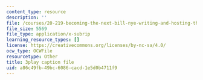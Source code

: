 ```yaml
---
content_type: resource
description: ''
file: /courses/20-219-becoming-the-next-bill-nye-writing-and-hosting-the-educational-show-january-iap-2015/a86c49fb49bc6086cacd1e5d0b4711f9_csmoWTVA1GU.srt
file_size: 5569
file_type: application/x-subrip
learning_resource_types: []
license: https://creativecommons.org/licenses/by-nc-sa/4.0/
ocw_type: OCWFile
resourcetype: Other
title: 3play caption file
uid: a86c49fb-49bc-6086-cacd-1e5d0b4711f9
---
```

